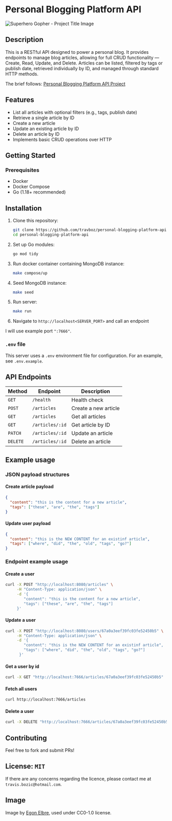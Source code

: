 # Personal Blogging Platform API
![Superhero Gopher - Project Title Image](https://raw.githubusercontent.com/egonelbre/gophers/63b1f5a9f334f9e23735c6e09ac003479ffe5df5/vector/superhero/standing.svg)

## Description

This is a RESTful API designed to power a personal blog. It provides endpoints to manage blog articles, allowing for full CRUD functionality — Create, Read, Update, and Delete. Articles can be listed, filtered by tags or publish date, retrieved individually by ID, and managed through standard HTTP methods.

The brief follows:
[Personal Blogging Platform API Project](https://roadmap.sh/backend/project-ideas#1-personal-blogging-platform-api:~:text=1.%20Personal%20Blogging%20Platform%20API)

## Features

- List all articles with optional filters (e.g., tags, publish date)
- Retrieve a single article by ID
- Create a new article
- Update an existing article by ID
- Delete an article by ID
- Implements basic CRUD operations over HTTP


## Getting Started

### Prerequisites
- Docker
- Docker Compose
- Go (1.18+ recommended)

## Installation

1. Clone this repository:
   ```sh
   git clone https://github.com/travboz/personal-blogging-platform-api.git
   cd personal-blogging-platform-api
   ```
2. Set up Go modules:
   ```sh
   go mod tidy
   ```   
3. Run docker container containing MongoDB instance:
    ```sh
    make compose/up
    ```
4. Seed MongoDB instance:
   ```sh
   make seed
   ```
5. Run server:
    ```sh
    make run
    ```
6. Navigate to `http://localhost<SERVER_PORT>` and call an endpoint

I will use example port `":7666"`.

### `.env` file
This server uses a `.env` environment file for configuration.
For an example, see `.env.example`.

## API Endpoints

| Method    | Endpoint           | Description                    |
|-----------|--------------------|--------------------------------|
| `GET`     | `/health`          | Health check                   |
| `POST`    | `/articles`        | Create a new article           |
| `GET`     | `/articles`        | Get all articles               |
| `GET`     | `/articles/:id`    | Get article by ID              |
| `PATCH`   | `/articles/:id`    | Update an article              |
| `DELETE`  | `/articles/:id`    | Delete an article              |

## Example usage

### JSON payload structures

#### Create article payload

```json
{
  "content": "this is the content for a new article",
  "tags": ["these", "are", "the", "tags"]
}
```

#### Update user payload

```json
{
  "content": "this is the NEW CONTENT for an existinf article",
  "tags": ["where", "did", "the", "old", "tags", "go?"]
}
```

### Endpoint example usage
#### Create a user
```sh
curl -X POST "http://localhost:8080/articles" \
     -H "Content-Type: application/json" \
     -d '{
        "content": "this is the content for a new article",
        "tags": ["these", "are", "the", "tags"]
     }'
```

#### Update a user
```sh
curl -X POST "http://localhost:8080/users/67a0a3eef39fc03fe52450b5" \
     -H "Content-Type: application/json" \
     -d '{
        "content": "this is the NEW CONTENT for an existinf article",
        "tags": ["where", "did", "the", "old", "tags", "go?"]
      }'
```

#### Get a user by id
```sh
curl -X GET "http://localhost:7666/articles/67a0a3eef39fc03fe52450b5"
```

#### Fetch all users
```sh
curl http://localhost:7666/articles
```

#### Delete a user
```sh
curl -X DELETE "http://localhost:7666/articles/67a0a3eef39fc03fe52450b5"
```

## Contributing
Feel free to fork and submit PRs!

## License: `MIT`


If there are any concerns regarding the licence, please contact me at `travis.bozic@hotmail.com`.


## Image
Image by [Egon Elbre](https://github.com/egonelbre), used under CC0-1.0 license.
